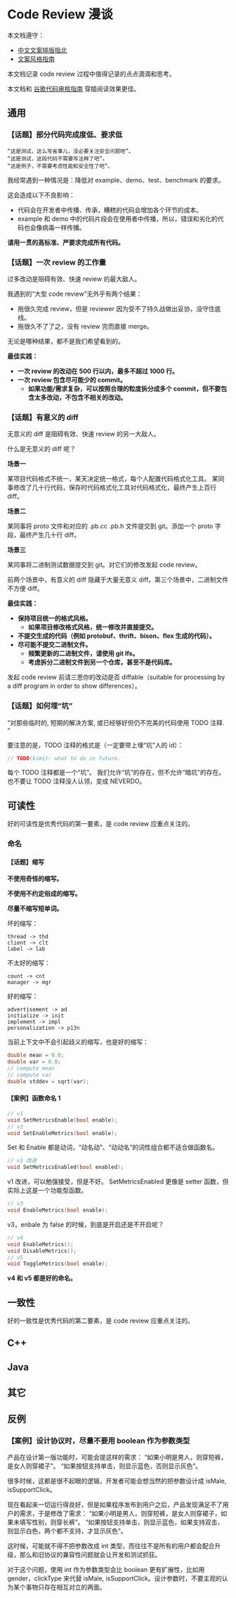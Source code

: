 # Code Review 漫谈

本文档遵守：

- [中文文案排版指北](https://github.com/sparanoid/chinese-copywriting-guidelines)
- [文案风格指南](https://open.leancloud.cn/copywriting-style-guide/)

本文档记录 code review 过程中值得记录的点点滴滴和思考。

本文档和 [谷歌代码审核指南](https://jimmysong.io/eng-practices/docs/review) 穿插阅读效果更佳。

## 通用

### 【话题】部分代码完成度低、要求低

```
“这是测试，这么写省事儿，没必要关注安全问题吧”。
“这是测试，这段代码不需要写注释了吧”。
“这是例子，不需要考虑性能和安全性了吧”。
```

我经常遇到一种情况是：降低对 example、demo、test、benchmark 的要求。

这会造成以下不良影响：

- 代码会在开发者中传播、传承，糟糕的代码会增加各个环节的成本。
- example 和 demo 中的代码片段会在使用者中传播，所以，错误和劣化的代码也会像病毒一样传播。

**请用一贯的高标准、严要求完成所有代码。**

### 【话题】一次 review 的工作量

过多改动是阻碍有效、快速 review 的最大敌人。

我遇到的“大型 code review”无外乎有两个结果：

* 拖很久完成 review，但是 reviewer 因为受不了持久战做出妥协，没守住底线。
* 拖很久不了了之，没有 review 完而直接 merge。

无论是哪种结果，都不是我们希望看到的。

**最佳实践：**

- **一次 review 的改动在 500 行以内，最多不超过 1000 行。**
- **一次 review 包含尽可能少的 commit。**
    - **如果功能/需求复杂，可以按照合理的粒度拆分成多个 commit，但不要包含太多改动，不包含不相关的改动。**

### 【话题】有意义的 diff

无意义的 diff 是阻碍有效、快速 review 的另一大敌人。

什么是无意义的 diff 呢？

**场景一**

某项目代码格式不统一，某天决定统一格式，每个人配置代码格式化工具。
某同事修改了几十行代码，保存时代码格式化工具对代码格式化，最终产生上百行 diff。

**场景二**

某同事将 proto 文件和对应的 .pb.cc .pb.h 文件提交到 git。添加一个 proto 字段，最终产生几十行 diff。

**场景三**

某同事将二进制测试数据提交到 git。对它们的修改发起 code review。

前两个场景中，有意义的 diff 隐藏于大量无意义 diff。第三个场景中，二进制文件不方便 diff。

**最佳实践：**

- **保持项目统一的格式风格。**
    - **如果项目修改格式风格，统一修改并直接提交。**
- **不提交生成的代码（例如 protobuf、thrift、bison、flex 生成的代码）。**
- **尽可能不提交二进制文件。**
    - **频繁更新的二进制文件，请使用 git lfs。**
    - **考虑拆分二进制文件到另一个仓库，甚至不是代码库。**

发起 code review 前请三思你的改动是否 diffable（suitable for processing by a diff program in order to show differences）。

### 【话题】如何埋“坑”

“对那些临时的, 短期的解决方案, 或已经够好但仍不完美的代码使用 TODO 注释. ”

要注意的是，TODO 注释的格式是（一定要带上埋“坑”人的 id）：

```c++
// TODO(kimi): what to do in future.
```

每个 TODO 注释都是一个“坑”。
我们允许“坑”的存在，但不允许“暗坑”的存在。
也不要让 TODO 注释没人认领，变成 NEVERDO。

## 可读性

好的可读性是优秀代码的第一要素，是 code review 应重点关注的。

### 命名

#### 【话题】缩写

**不使用奇怪的缩写。**

**不使用不约定俗成的缩写。**

**尽量不缩写短单词。**

坏的缩写：

```
thread -> thd
client -> clt
label -> lab
```

不太好的缩写：

```
count -> cnt
manager -> mgr
```

好的缩写：

```
advertisement -> ad
initialize -> init
implement -> impl
personalization -> p13n
```

当前上下文中不会引起歧义的缩写，也是好的缩写：

```c++
double mean = 0.0;
double var = 0.0;
// compute mean
// compute var
double stddev = sqrt(var);
```

#### 【案例】函数命名 1

```c++
// v1
void SetMetricsEnable(bool enable);
// v2
void SetEnableMetrics(bool enable);
```

Set 和 Enable 都是动词，“动名动”、“动动名”的词性组合都不适合做函数名。

```c++
// v1 改进
void SetMetricsEnabled(bool enabled);
```

v1 改进，可以勉强接受，但是不好。
SetMetricsEnabled 更像是 setter 函数，但实际上这是一个功能型函数。

```c++
// v3
void EnableMetrics(bool enable);
```

v3，enbale 为 false 的时候，到底是开启还是不开启呢？

```c++
// v4
void EnableMetrics();
void DisableMetrics();
// v5
void ToggleMetrics(bool enable);
```

**v4 和 v5 都是好的命名。**

## 一致性

好的一致性是优秀代码的第二要素，是 code review 应重点关注的。

## C++

## Java

## 其它

## 反例

### 【案例】设计协议时，尽量不要用 boolean 作为参数类型

产品在设计第一版功能时，可能会提这样的需求：
“如果小明是男人，则穿短裤，是女人则穿裙子”。
“如果按钮支持单击，则显示蓝色，否则显示灰色”。

很多时候，这都是很不起眼的逻辑，开发者可能会想当然的把参数设计成 isMale, isSupportClick。

现在看起来一切运行得良好，但是如果程序发布到用户之后，产品发现满足不了用户的需求，于是修改了需求：
“如果小明是男人，则穿短裤，是女人则穿裙子，如果未填写性别，则穿长裤”。
“如果按钮支持单击，则显示蓝色，如果支持双击，则显示白色，两个都不支持，才显示灰色”。

这时候，可能就不得不把参数改成 int 类型，而往往不是所有的用户都会配合升级，那么和旧协议的兼容性问题就会让开发和测试抓狂。

对于这个问题，使用 int 作为参数类型会比 boolean 更有扩展性，比如用 gender，clickType 来代替 isMale, isSupportClick。设计参数时，不要主观的认为某个事物只存在相互对立的两面。
